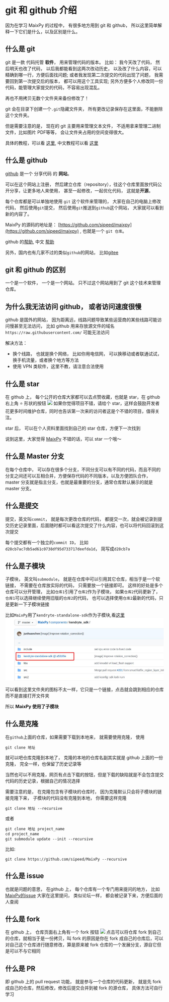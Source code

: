 git 和 github 介绍
=====

因为在学习 MaixPy 的过程中， 有很多地方用到 git 和 github， 所以这里简单解释一下它们是什么，以及区别是什么。


## 什么是 git

git 是一款 代码托管 **软件**， 用来管理代码的版本。
比如：
我今天改了代码， 然后明天也改了代码， 以后我都能看到这两次改动历史， 以及改了什么内容，可以精确到哪一行，方便后面找问题;
或者我发现第二次提交的代码出现了问题， 我需要回到第一次提交后的版本， 都可以用这个工具实现;
另外方便多个人修改同一份代码，能管理大家提交的代码，不容易出现混乱。

再也不用拷贝无数个文件夹来备份修改了！

git 会在目录下创建一个`.git`隐藏文件夹， 所有更改记录保存在这里面，不能删除这个文件夹。

但是需要注意的是， 现在的 git 主要用来管理文本文件， 不适用拿来管理二进制文件，比如图片 PDF等等， 会让文件夹占用的空间变得很大。

具体的教程，可以看 [这里](https://git-scm.com/), 中文教程可以看 [这里](https://www.liaoxuefeng.com/wiki/896043488029600/896067008724000)


## 什么是 github

[github](http://github.com/) 是一个 分享代码 的 **网站**。

可以在这个网站上注册， 然后建立仓库（repository），往这个仓库里面放代码公开分享，让更多地人来使用， 甚至一起修改，一起优化代码， 这就是**开源**。

每个仓库都是可以单独地使用 `git` 这个软件来管理的， 大家在自己的电脑上修改代码， 然后使用`git`提交， 然后使用`git`推送到`github`这个网站， 大家就可以看到新的内容了。

MaixPy 的源码的地址是： [https://github.com/sipeed/maixpy](https://github.com/sipeed/maixpy) , 也就是一个 `git 仓库`。


github 的[帮助](https://docs.github.com/en/free-pro-team@latest/github), 中文 [帮助](https://docs.github.com/cn/free-pro-team@latest/github)


另外，国内也有几家不过的类似`github`的网站， 比如[gitee](https://gitee.com/)


## git 和 github 的区别

一个是一个软件， 一个是一个网站。
只不过这个网站用到了 git 这个技术来管理仓库。

## 为什么我无法访问 github， 或者访问速度很慢

github 是国外的网站， 因为距离远，线路问题导致某些运营商的某些线路可能访问慢甚至无法访问，
比如 github 用来存放源文件的域名 `https://raw.githubusercontent.com/` 可能无法访问

解决方法：
* 换个线路， 也就是换个网络， 比如你用电信网， 可以换移动或者联通试试， 换手机流量，或者换个地方等方法
* 使用 VPN 类软件，这里不教，请注意合法使用



## 什么是 star

在 github 上， 每个公开的仓库大家都可以去点赞收藏，也就是 star，在 github 右上角 ⭐ 形状的按钮
![](/assets/other/github_star.jpg)
如果你觉得项目不错，请给个 star，这样会鼓励开发者花更多时间维护仓库，同时也告诉第一次来的访问者这是个不错的项目，值得关注。

star 后， 可以在个人资料里面找到自己的 star 仓库，方便下一次找到

说到这里，大家觉得 [MaixPy](https://github.com/sipeed/maixpy) 不错的话，可以 star 一个哦～

## 什么是 Master 分支

在每个仓库中， 可以存在很多个分支，不同分支可以有不同的代码，而且不同的分支之间还可以互相合并，方便保存代码的不同版本，以及方便团队合作， master 分支就是指主分支，也就是最重要的分支，通常仓库默认展示的就是 master 分支。


## 什么是提交

提交，英文叫`commit`， 就是每次更改仓库的代码， 都提交一次，就会被记录到提交历史记录里面，后面随时都可以看这次提交了什么内容，也可以将代码回滚到这次提交

每个提交都有一个独立的`commit ID`， 比如`d28cb7ac7db5ad61c0738df95d733717deefda1d`， 简写成`d28cb7a`

## 什么是子模块

子模块， 英文叫`submodule`， 就是在仓库中可以引用其它仓库，相当于是一个软链接， 不需要在仓库放实际的代码， 只需要放一个链接即可。
这样的好处是多个仓库可以分开管理， 比如`仓库1`引用了`仓库2`作为子模块， 如果`仓库2`代码更新了， `仓库1`可以选择继续使用旧版的`仓库2`的代码， 也可以选择使用`仓库2`最新的代码，只是更新一下子模块链接

比如`MaixPy`用了`kendryte-standalone-sdk`作为子模块,看[这里](https://github.com/sipeed/MaixPy/tree/master/components/kendryte_sdk)
![submodule](../../assets/get_started/github_submodule.jpg)

可以看到这里文件夹的图标不太一样，它只是一个链接，点击就会跳到相应的仓库而不是直接打开文件夹

所以 **MaixPy 使用了子模块**



## 什么是克隆

在`github`上面的仓库，如果需要下载到本地来， 就需要使用克隆， 使用
```
git clone 地址
```
就可以吧仓库克隆到本地了， 克隆的本地的仓库名副其实就是 github 上面的一份克隆， 完全一样，也保留了历史记录等

当然也可以不用克隆，网页有点击下载的按钮，但是下载的缺陷就是不会包含提交代码的历史记录，根据自己的情况选择

需要注意的是， 在克隆包含有子模块的仓库时， 因为克隆默认只会将子模块的链接克隆下来， 子模块的代码没有克隆到本地， 你需要这样克隆
```
git clone 地址 --recursive
```

或者
```
git clone 地址 project_name
cd project_name
git submodule update --init --recursive
```

比如:
```
git clone https://github.com/sipeed/MaixPy --recursive
```



## 什么是 issue

也就是问题的意思， 在github 上， 每个仓库有一个专门用来提问的地方， 比如 [MaixPy的issue](https://github.com/sipeed/MaixPy/issues)
大家在这里提问， 类似论坛一样， 都会被记录下来，方便后面的人查阅

## 什么是 fork

在 github 上， 仓库页面右上角有一个 fork 按钮
![](/assets/other/github_star.jpg)
点击可以将仓库 fork 到自己的仓库，就相当于是一份拷贝，叫 fork 的原因是你在 fork 成自己的仓库后，可以对自己这个仓库进行随意修改，算是原来被 fork 仓库的一个发展分支，源自它但是可以不与它相同


## 什么是 PR

即 github 上的 pull request 功能， 就是参与一个仓库的代码更新， 就是先 fork 成自己的仓库，然后修改，修改后提交合并到被 fork 的源仓库， 具体方法可自行学习



